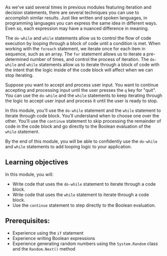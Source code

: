 As we've said several times in previous modules featuring iteration and decision statements, there are several techniques you can use to accomplish similar results.  Just like written and spoken languages, in programming languages you can express the same idea in different ways.  Even so, each expression may have a nuanced difference in meaning.

The `do-while` and `while` statements allow us to control the flow of code execution by looping through a block of code until a condition is met.  When working with the `foreach` statement, we iterate once for each item in sequence, such as an array.  The `for` statement allows us to iterate a pre-determined number of times, and control the process of iteration.  The `do-while` and `while` statements allow us to iterate through a block of code with the intent that the logic inside of the code block will affect when we can stop iterating.

Suppose you want to accept and process user input.  You want to continue accepting and processing input until the user presses the `q` key for "quit".  You can use the `do-while` and the `while` statements to keep iterating through the logic to accept user input and process it until the user is ready to stop.

In this module, you'll use the `do-while` statement and the `while` statement to iterate through code block.  You'll understand when to choose one over the other.  You'll use the `continue` statement to skip processing the remainder of code in the code block and go directly to the Boolean evaluation of the `while` statement.

By the end of this module, you will be able to confidently use the `do-while` and `while` statements to add looping logic to your application.

## Learning objectives

In this module, you will:

- Write code that uses the `do-while` statement to iterate through a code block.
- Write code that uses the `while` statement to iterate through a code block.
- Use the `continue` statement to step directly to the Boolean evaluation.

## Prerequisites:

- Experience using the `if` statement
- Experience writing Boolean expressions
- Experience generating random numbers using the `System.Random` class and the `Random.Next()` method